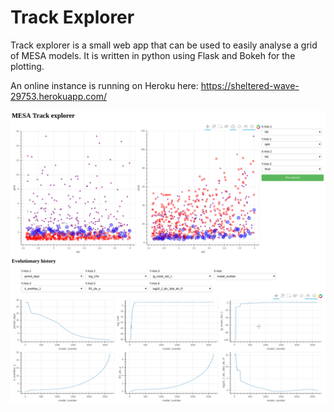 # Track Explorer

Track explorer is a small web app that can be used to easily analyse a grid of MESA models. It is written in python
using Flask and Bokeh for the plotting. 

An online instance is running on Heroku here: https://sheltered-wave-29753.herokuapp.com/

![trackexplorer_screenshot](docs/trackexplorer_app.png)